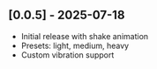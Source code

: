 ## [0.0.5] - 2025-07-18
- Initial release with shake animation
- Presets: light, medium, heavy
- Custom vibration support
